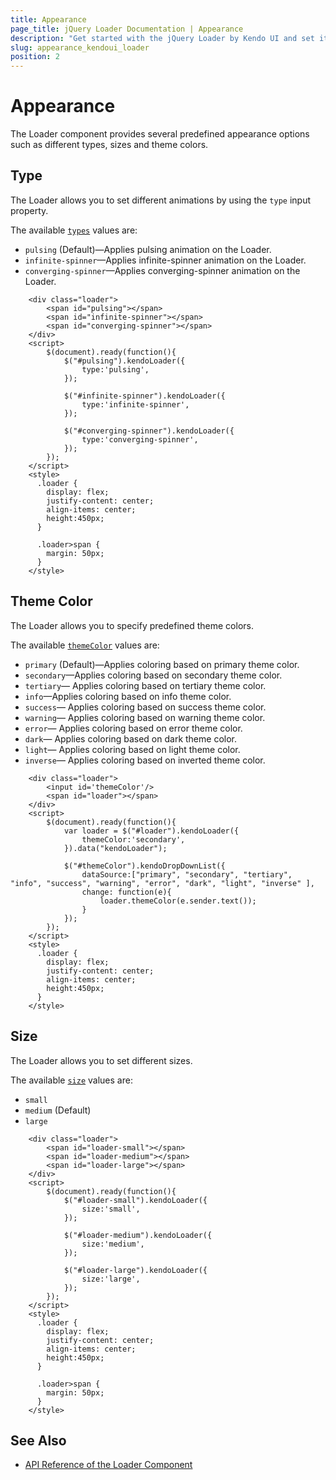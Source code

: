 ```yaml
---
title: Appearance
page_title: jQuery Loader Documentation | Appearance
description: "Get started with the jQuery Loader by Kendo UI and set its size, type and themeColor configurations."
slug: appearance_kendoui_loader
position: 2
---
```


# Appearance

The Loader component provides several predefined appearance options such as different types, sizes and theme colors.

## Type

The Loader allows you to set different animations by using the `type` input property.

The available [`types`](/api/javascript/ui/loader/configuration/type) values are:
* `pulsing` (Default)&mdash;Applies pulsing animation on the Loader.
* `infinite-spinner`&mdash;Applies infinite-spinner animation on the Loader.
* `converging-spinner`&mdash;Applies converging-spinner animation on the Loader.

```dojo
    <div class="loader">
        <span id="pulsing"></span>
        <span id="infinite-spinner"></span>
        <span id="converging-spinner"></span>
    </div>
    <script>
        $(document).ready(function(){
            $("#pulsing").kendoLoader({
                type:'pulsing',
            });

            $("#infinite-spinner").kendoLoader({
                type:'infinite-spinner',
            });

            $("#converging-spinner").kendoLoader({
                type:'converging-spinner',
            });
        });
    </script>
    <style>
      .loader {
        display: flex;
        justify-content: center;
        align-items: center;
        height:450px;
      }

      .loader>span {        
        margin: 50px;
      }
    </style>
```

## Theme Color

The Loader allows you to specify predefined theme colors.

The available [`themeColor`](/api/javascript/ui/loader/configuration/themecolor) values are:

* `primary` (Default)&mdash;Applies coloring based on primary theme color.
* `secondary`&mdash;Applies coloring based on secondary theme color.
* `tertiary`&mdash; Applies coloring based on tertiary theme color.
* `info`&mdash;Applies coloring based on info theme color.
* `success`&mdash; Applies coloring based on success theme color.
* `warning`&mdash; Applies coloring based on warning theme color.
* `error`&mdash; Applies coloring based on error theme color.
* `dark`&mdash; Applies coloring based on dark theme color.
* `light`&mdash; Applies coloring based on light theme color.
* `inverse`&mdash; Applies coloring based on inverted theme color.

```dojo
    <div class="loader">
        <input id='themeColor'/>
        <span id="loader"></span>
    </div>
    <script>
        $(document).ready(function(){
            var loader = $("#loader").kendoLoader({
                themeColor:'secondary',
            }).data("kendoLoader");

            $("#themeColor").kendoDropDownList({
                dataSource:["primary", "secondary", "tertiary", "info", "success", "warning", "error", "dark", "light", "inverse" ],
                change: function(e){
                    loader.themeColor(e.sender.text());
                }
            });
        });
    </script>
    <style>
      .loader {
        display: flex;
        justify-content: center;
        align-items: center;
        height:450px;
      }     
    </style>
```

## Size

The Loader allows you to set different sizes.

The available [`size`](/api/javascript/ui/loader/configuration/size) values are:

* `small`
* `medium` (Default)
* `large`

```dojo
    <div class="loader">
        <span id="loader-small"></span>
        <span id="loader-medium"></span>
        <span id="loader-large"></span>
    </div>
    <script>
        $(document).ready(function(){
            $("#loader-small").kendoLoader({
                size:'small',
            });

            $("#loader-medium").kendoLoader({
                size:'medium',
            });

            $("#loader-large").kendoLoader({
                size:'large',
            });
        });
    </script>
    <style>
      .loader {
        display: flex;
        justify-content: center;
        align-items: center;
        height:450px;
      }

      .loader>span {        
        margin: 50px;
      }
    </style>
```

## See Also

* [API Reference of the Loader Component](/api/javascript/ui/loader)